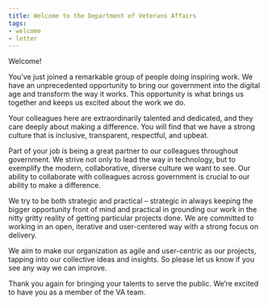 ```yaml
---
title: Welcome to the Department of Veterans Affairs
tags:
- welcome
- letter
---
```

Welcome!

You’ve just joined a remarkable group of people doing inspiring work. We have an unprecedented opportunity to bring our government into the digital age and transform the way it works. This opportunity is what brings us together and keeps us excited about the work we do.

Your colleagues here are extraordinarily talented and dedicated, and they care deeply about making a difference.  You will find that we have a strong culture that is inclusive, transparent, respectful, and upbeat.

Part of your job is being a great partner to our colleagues throughout government. We strive not only to lead the way in technology, but to exemplify the modern, collaborative, diverse culture we want to see. Our ability to collaborate with colleagues across government is crucial to our ability to make a difference.

We try to be both strategic and practical – strategic in always keeping the bigger opportunity front of mind and practical in grounding our work in the nitty gritty reality of getting particular projects done. We are committed to working in an open, iterative and user-centered way with a strong focus on delivery.

We aim to make our organization as agile and user-centric as our projects, tapping into our collective ideas and insights. So please let us know if you see any way we can improve.

Thank you again for bringing your talents to serve the public.  We’re excited to have you as a member of the VA team.
